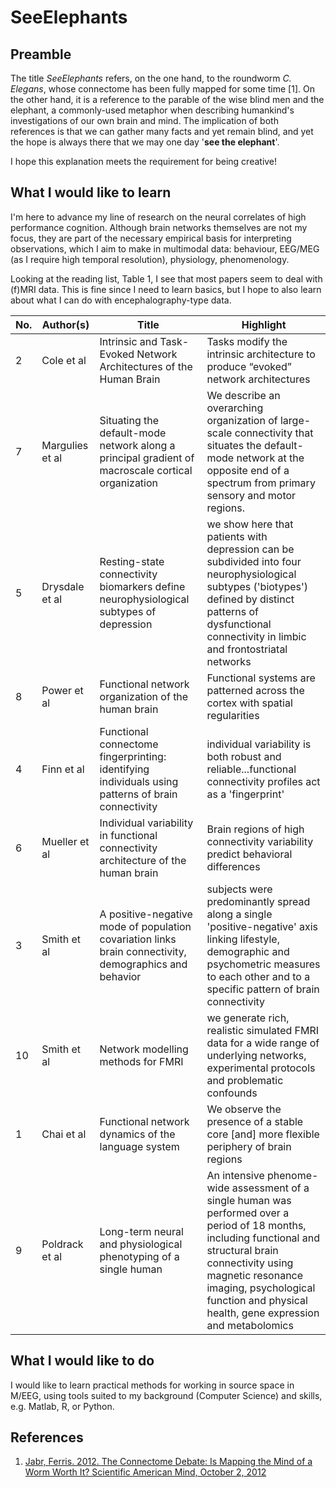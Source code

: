 <!-- ...a README.md file about what I would like to learn and do in this course hands on sessions...the markdown language has headers, bold, italic, links, a list, an image and a table. -->

# SeeElephants

## Preamble
The title _SeeElephants_ refers, on the one hand, to the roundworm _C. Elegans_, whose connectome has been fully mapped for some time [1]. On the other hand, it is a reference to the parable of the wise blind men and the elephant, a commonly-used metaphor when describing humankind's investigations of our own brain and mind. The implication of both references is that we can gather many facts and yet remain blind, and yet the hope is always there that we may one day '**see the elephant**'.

I hope this explanation meets the requirement for being creative!

## What I would like to learn

I'm here to advance my line of research on the neural correlates of high performance cognition. Although brain networks themselves are not my focus, they are part of the necessary empirical basis for interpreting observations, which I aim to make in multimodal data: behaviour, EEG/MEG (as I require high temporal resolution), physiology, phenomenology.

Looking at the reading list, Table 1, I see that most papers seem to deal with (f)MRI data. This is fine since I need to learn basics, but I hope to also learn about what I can do with encephalography-type data.

No. | Author(s) | Title | Highlight
--- | --------- | ----- | ---------
2  | Cole et al | Intrinsic and Task-Evoked Network Architectures of the Human Brain | Tasks modify the intrinsic architecture to produce “evoked” network architectures
7  | Margulies et al | Situating the default-mode network along a principal gradient of macroscale cortical organization | We describe an overarching organization of large-scale connectivity that situates the default-mode network at the opposite end of a spectrum from primary sensory and motor regions.
5  | Drysdale et al | Resting-state connectivity biomarkers define neurophysiological subtypes of depression | we show here that patients with depression can be subdivided into four neurophysiological subtypes ('biotypes') defined by distinct patterns of dysfunctional connectivity in limbic and frontostriatal networks
8  | Power et al | Functional network organization of the human brain | Functional systems are patterned across the cortex with spatial regularities
4  | Finn et al | Functional connectome fingerprinting: identifying individuals using patterns of brain connectivity | individual variability is both robust and reliable...functional connectivity profiles act as a 'fingerprint'
6  | Mueller et al | Individual variability in functional connectivity architecture of the human brain | Brain regions of high connectivity variability predict behavioral differences
3  | Smith et al | A positive-negative mode of population covariation links brain connectivity, demographics and behavior | subjects were predominantly spread along a single 'positive-negative' axis linking lifestyle, demographic and psychometric measures to each other and to a specific pattern of brain connectivity
10 | Smith et al | Network modelling methods for FMRI | we generate rich, realistic simulated FMRI data for a wide range of underlying networks, experimental protocols and problematic confounds
1  | Chai et al | Functional network dynamics of the language system | We observe the presence of a stable core [and] more flexible periphery of brain regions
9  | Poldrack et al | Long-term neural and physiological phenotyping of a single human | An intensive phenome-wide assessment of a single human was performed over a period of 18 months, including functional and structural brain connectivity using magnetic resonance imaging, psychological function and physical health, gene expression and metabolomics

## What I would like to do

I would like to learn practical methods for working in source space in M/EEG, using tools suited to my background (Computer Science) and skills, e.g. Matlab, R, or Python.

##  References

1. [Jabr, Ferris. 2012. The Connectome Debate: Is Mapping the Mind of a Worm Worth It? Scientific American Mind, October 2, 2012](https://www.scientificamerican.com/article/c-elegans-connectome/#)

